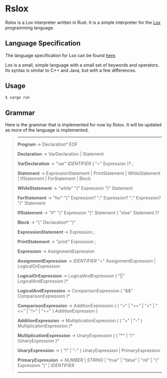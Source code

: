 # Rslox

Rslox is a Lox interpreter written in Rust. It is a simple interpreter for the [Lox](https://github.com/munificent/craftinginterpreters) programming language.

## Language Specification

The language specification for Lox can be found [here](https://craftinginterpreters.com/).

Lox is a small, simple language with a small set of keywords and operators. Its syntax is similar to C++ and Java, but with a few differences.


## Usage

```bash
$ cargo run
```

## Grammar 

Here is the grammar that is implemented for now by Rslox. It will be updated as more of the language is implemented.

>---
> **Program** -> Declaration\* EOF
>
>**Declaration** -> VarDeclaration | Statement
>
>**VarDeclaration** -> "var" *IDENTIFIER* ( "=" Expression )? ;
>
>**Statement** -> ExpressionStatement | PrintStatement | WhileStatement | IfStatement | ForStatement | Block
>
>**WhileStatement** -> "while" "(" Expression ")" Statement
>
>**ForStatement** -> "for" "(" Expression? ";" Expression? ";" Expression? ")" Statement
>
>**IfStatement** -> "if" "(" Expression ")" Statement ( "else" Statement )?
>
>**Block** -> "{" Declaration\* "}"
>
>**ExpressionStatement** -> Expression ;
>
>**PrintStatement** -> "print" Expression ;
>
>**Expression** -> AssignmentExpression
>
>**AssignmentExpression** -> *IDENTIFIER* "=" AssignmentExpression | LogicalOrExpression 
>
>**LogicalOrExpression** -> LogicalAndExpression ( "||" LogicalAndExpression )\*
>
>**LogicalAndExpression** -> ComparisonExpression ( "&&" ComparisonExpression )\*
>
>**ComparisonExpression** -> AdditionExpression ( ( ">" | ">=" | "<" | "<=" | "!=" | "==" ) AdditionExpression )
>
>**AdditionExpression** -> MultiplicationExpression ( ( "+" | "-" ) MultiplicationExpression )\*
>
>**MultiplicationExpression** -> UnaryExpression ( ( "\*" | "/" )UnaryExpression )\*
>
>**UnaryExpression** -> ( "!" | "-" ) UnaryExpression | PrimaryExpression
>
>**PrimaryExpression** -> *NUMBER* | *STRING* | "true" | "false" | "nil" | "(" Expression ")" | *IDENTIFIER*
>
>---